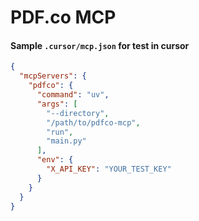 # PDF.co MCP

#### Sample `.cursor/mcp.json` for test in cursor
```json
{
  "mcpServers": {
    "pdfco": {
      "command": "uv",
      "args": [
        "--directory",
        "/path/to/pdfco-mcp",
        "run",
        "main.py"
      ],
      "env": {
        "X_API_KEY": "YOUR_TEST_KEY"
      }
    }
  }
}
```